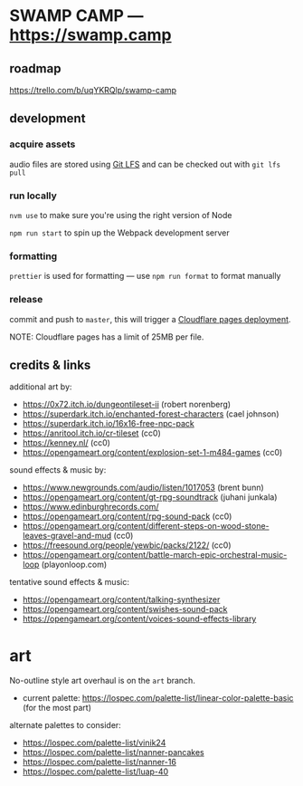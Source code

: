 # SWAMP CAMP — https://swamp.camp

## roadmap

https://trello.com/b/uqYKRQlp/swamp-camp

## development

### acquire assets

audio files are stored using [Git LFS](https://git-lfs.github.com/) and can be checked out with `git lfs pull`

### run locally

`nvm use` to make sure you're using the right version of Node

`npm run start` to spin up the Webpack development server

### formatting

`prettier` is used for formatting — use `npm run format` to format manually

### release

commit and push to `master`, this will trigger a [Cloudflare pages deployment](https://dash.cloudflare.com/1f52f961eb89afcf0499eba5f54090d5/pages/view/quest).

NOTE: Cloudflare pages has a limit of 25MB per file.

## credits & links

additional art by:

-   https://0x72.itch.io/dungeontileset-ii (robert norenberg)
-   https://superdark.itch.io/enchanted-forest-characters (cael johnson)
-   https://superdark.itch.io/16x16-free-npc-pack
-   https://anritool.itch.io/cr-tileset (cc0)
-   https://kenney.nl/ (cc0)
-   https://opengameart.org/content/explosion-set-1-m484-games (cc0)

sound effects & music by:

-   https://www.newgrounds.com/audio/listen/1017053 (brent bunn)
-   https://opengameart.org/content/gt-rpg-soundtrack (juhani junkala)
-   https://www.edinburghrecords.com/
-   https://opengameart.org/content/rpg-sound-pack (cc0)
-   https://opengameart.org/content/different-steps-on-wood-stone-leaves-gravel-and-mud (cc0)
-   https://freesound.org/people/yewbic/packs/2122/ (cc0)
-   https://opengameart.org/content/battle-march-epic-orchestral-music-loop (playonloop.com)

tentative sound effects & music:

-   https://opengameart.org/content/talking-synthesizer
-   https://opengameart.org/content/swishes-sound-pack
-   https://opengameart.org/content/voices-sound-effects-library

# art

No-outline style art overhaul is on the `art` branch.

-   current palette: https://lospec.com/palette-list/linear-color-palette-basic (for the most part)

alternate palettes to consider:

-   https://lospec.com/palette-list/vinik24
-   https://lospec.com/palette-list/nanner-pancakes
-   https://lospec.com/palette-list/nanner-16
-   https://lospec.com/palette-list/luap-40
